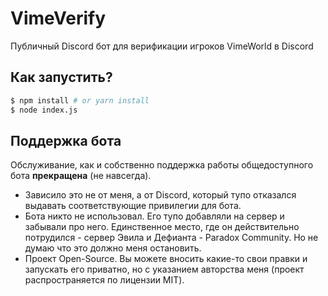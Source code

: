 # VimeVerify
Публичный Discord бот для верификации игроков VimeWorld в Discord

## Как запустить?
```bash
$ npm install # or yarn install
$ node index.js
```

## Поддержка бота
Обслуживание, как и собственно поддержка работы общедоступного бота **прекращена** (не навсегда).
* Зависило это не от меня, а от Discord, который тупо отказался выдавать соответствующие привилегии для бота.
* Бота никто не использовал. Его тупо добавляли на сервер и забывали про него. Единственное место, где он действительно потрудился - сервер Эвила и Дефианта - Paradox Community. Но не думаю что это должно меня остановить.
* Проект Open-Source. Вы можете вносить какие-то свои правки и запускать его приватно, но с указанием авторства меня (проект распространяется по лицензии MIT).
